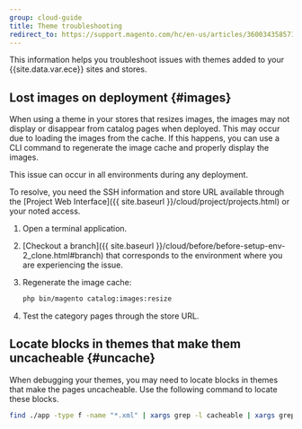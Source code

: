 ```yaml
---
group: cloud-guide
title: Theme troubleshooting
redirect_to: https://support.magento.com/hc/en-us/articles/360034358571
---
```


This information helps you troubleshoot issues with themes added to your {{site.data.var.ece}} sites and stores.

## Lost images on deployment {#images}

When using a theme in your stores that resizes images, the images may not display or disappear from catalog pages when deployed. This may occur due to loading the images from the cache. If this happens, you can use a CLI command to regenerate the image cache and properly display the images.

This issue can occur in all environments during any deployment.

To resolve, you need the SSH information and store URL available through the [Project Web Interface]({{ site.baseurl }}/cloud/project/projects.html) or your noted access.

1. Open a terminal application.
1. [Checkout a branch]({{ site.baseurl }}/cloud/before/before-setup-env-2_clone.html#branch) that corresponds to the environment where you are experiencing the issue.
1. Regenerate the image cache:

   ```bash
   php bin/magento catalog:images:resize
   ```

1. Test the category pages through the store URL.

## Locate blocks in themes that make them uncacheable {#uncache}

When debugging your themes, you may need to locate blocks in themes that make the pages uncacheable. Use the following command to locate these blocks.

```bash
find ./app -type f -name "*.xml" | xargs grep -l cacheable | xargs grep -l false
```
